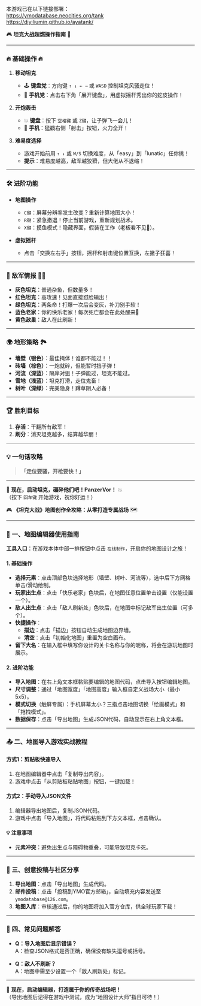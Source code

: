 本游戏已在以下链接部署：
<br>
<url id="cusc34gonf4r89hp4bi0" type="url" status="parsed" title="Tank Game" wc="489">https://ymodatabase.neocities.org/tank</url>
<br>
<url id="cusc34gonf4r89hp4big" type="url" status="parsed" title="Tank Game" wc="489">https://diyiliumin.github.io/ayatank/</url>

🎮 **坦克大战超燃操作指南** 🚀

---

### 🔥 **基础操作** 🔥
1. **移动坦克**  
   - 🕹️ **键盘党**：方向键 `↑ ↓ ← →` 或 `WASD` 控制坦克风骚走位！  
   - 📱 **手机党**：点击右下角「展开键盘」，用虚拟摇杆秀出你的蛇皮操作！  

2. **开炮轰击**  
   - 💥 **键盘**：按下 `空格键` 或 `Z键`，让子弹飞一会儿！  
   - 📱 **手机**：猛戳右侧「射击」按钮，火力全开！  

3. **难易度选择**  
   - 游戏开始前用 `↑ ↓` 或 `W/S` 切换难度，从「easy」到「lunatic」任你挑！  
   - **提示**：难易度越高，敌军越狡猾，但大佬从不退缩！  

---

### 🛠️ **进阶功能**  
- **地图操作**  
  - `C键`：屏幕分辨率发生改变？重新计算地图大小！  
  - `R键`：紧急撤退！停止当前游戏，重新规划战术。  
  - `X键`：摸鱼模式！隐藏界面，假装在工作（老板看不见🙈）。  

- **虚拟摇杆**  
  - 点击「交换左右手」按钮，摇杆和射击键位置互换，左撇子狂喜！  

---

### 🎯 **敌军情报** 🕵️‍♂️
- **灰色坦克**：普通杂鱼，但数量多！  
- **红色坦克**：高攻速！见面直接怼脸输出！  
- **绿色坦克**：两条命！打爆一次后会变灰，补刀别手软！  
- **蓝色老家**：你的快乐老家！每次死亡都会在此处醒来💙  
- **黄色敌巢**：敌人在此刷新！  
---

### 🌍 **地形策略** 🏞️
- **墙壁（银色）**：最佳掩体！谁都不能过！！
- **砖墙（棕色）**：一炮就碎，但能暂时挡子弹！  
- **河流（深蓝）**：隔岸对狙！子弹能过，坦克不能过。  
- **雪地（浅蓝）**：坦克打滑，走位鬼畜！  
- **树叶（深绿）**：完美隐身！蹲草阴人必备！  

---

### 🏆 **胜利目标**  
1. **存活**：干翻所有敌军！  
2. **刷分**：消灭坦克越多，结算越华丽！  

---

### 💡 **一句话攻略**  
> **「走位要骚，开枪要快！」**  

---

🚀 **现在，启动坦克，碾碎他们吧！PanzerVor！** 💥  
（按下 `回车键` 开始游戏，祝你好运！）


🎮 **《坦克大战》地图创作全攻略：从零打造专属战场** 🗺️  

---

### 🌟 **一、地图编辑器使用指南**  
**工具入口**：在游戏本体中部一排按钮中点击 `在线制作`，开启你的地图设计之旅！  

#### **1. 基础操作**  
- **选择元素**：点击顶部色块选择地形（墙壁、树叶、河流等），选中后下方网格单击/滑动绘制。  
- **玩家出生点**：点击「快乐老家」色块后，在地图任意位置单击设置（仅能设置一个）。  
- **敌人出生点**：点击「敌人刷新处」色块后，在地图中标记敌军出生位置（可多个）。  
- **快捷操作**：  
  - **描边**：点击「描边」按钮自动生成地图边界墙。  
  - **清空**：点击「初始化地图」重置为空白画布。
- **留下大名**：在输入框中填写你设计的关卡名称与你的昵称，将会在游玩地图时展示。    

#### **2. 进阶功能**  
- **导入地图**：在右上角文本框黏贴要编辑的地图代码，点击导入按钮编辑地图。  
- **尺寸调整**：通过「地图宽度」「地图高度」输入框自定义战场大小（最小5x5）。  
- **模式切换**（触屏专属）：手机屏幕太小？三指点击地图切换「绘画模式」和「拖拽模式」。  
- **数据保存**：点击「导出地图」生成JSON代码，自动显示在右上角文本框。  

---

### 📤 **二、地图导入游戏实战教程**  
#### **方式1：剪贴板快速导入**  
1. 在地图编辑器中点击「复制导出内容」。  
2. 游戏中点击「从剪贴板粘贴地图」按钮，一键加载！  

#### **方式2：手动导入JSON文件**  
1. 编辑器导出地图后，复制JSON代码。  
2. 游戏中点击「导入地图」，将代码粘贴到下方文本框，点击确认。  

#### **💡 注意事项**   
- **元素冲突**：避免出生点与障碍物重叠，可能导致坦克卡死。  

---

### 🚀 **三、创意投稿与社区分享**  
1. **导出地图**：点击「导出地图」生成代码。  
2. **邮件投稿**：点击「投稿到YMO官方邮箱」，自动填充内容发送至 `ymodatabase@126.com`。  
3. **地图入库**：审核通过后，你的地图将加入官方仓库，供全球玩家下载！  

---

### 🔧 **四、常见问题解答**  
- **Q：导入地图后显示错误？**  
  A：检查JSON格式是否正确，确保没有缺失逗号或括号。  

- **Q：敌人不刷新？**  
  A：地图中需至少设置一个「敌人刷新处」标记。  


---


🚀 **现在，启动编辑器，打造属于你的传奇战场吧！**  
（导出地图后记得在游戏中测试，成为“地图设计大师”指日可待！）
